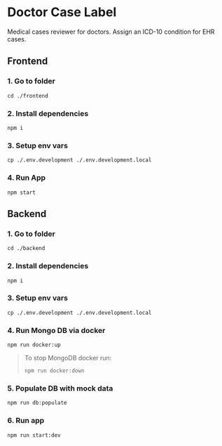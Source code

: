 # Doctor Case Label

Medical cases reviewer for doctors. Assign an ICD-10 condition for EHR cases.

## Frontend

### 1. Go to folder

```
cd ./frontend
```

### 2. Install dependencies

```
npm i
```

### 3. Setup env vars

```
cp ./.env.development ./.env.development.local
```

### 4. Run App

```
npm start
```

## Backend

### 1. Go to folder

```
cd ./backend
```

### 2. Install dependencies

```
npm i
```

### 3. Setup env vars

```
cp ./.env.development ./.env.development.local
```

### 4. Run Mongo DB via docker

```
npm run docker:up
```

>  To stop MongoDB docker run:
>
> ```
> npm run docker:down
> ```

### 5. Populate DB with mock data

```
npm run db:populate
```

### 6. Run app

```
npm run start:dev
```
